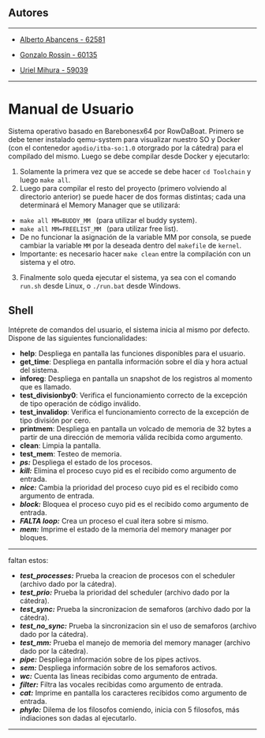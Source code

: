 ## Autores
<hr>

- [Alberto Abancens - 62581](https://github.com/tataabancens/)

- [Gonzalo Rossin - 60135](https://github.com/GonzaloRossin/)
 
- [Uriel Mihura - 59039](https://github.com/uri-99/)

<hr>

# Manual de Usuario
Sistema operativo basado en Barebonesx64 por RowDaBoat. Primero se debe tener instalado qemu-system para visualizar nuestro SO y Docker (con el contenedor `agodio/itba-so:1.0` otorgrado por la cátedra) para el compilado del mismo. Luego se debe compilar desde Docker y ejecutarlo:
1. Solamente la primera vez que se accede se debe hacer ```cd Toolchain``` y luego ```make all```.
2. Luego para compilar el resto del proyecto (primero volviendo al directorio anterior) se puede hacer de dos formas distintas; cada una determinará el Memory Manager que se utilizará:
- `make all MM=BUDDY_MM ` (para utilizar el buddy system).
- `make all MM=FREELIST_MM ` (para utilizar free list).
- De no funcionar la asignación de la variable MM por consola, se puede cambiar la variable `MM` por la deseada dentro del `makefile` de `kernel`. 
- Importante: es necesario hacer `make clean` entre la compilación con un sistema y el otro.
3. Finalmente solo queda ejecutar el sistema, ya sea con el comando ```run.sh``` desde Linux, o ```./run.bat``` desde Windows.

## Shell
Intéprete de comandos del usuario, el sistema inicia al mismo por defecto. 
Dispone de las siguientes funcionalidades:
- **help**: Despliega en pantalla las funciones disponibles para el usuario. 
- **get_time**: Despliega en pantalla información sobre el día y hora actual del sistema.
- **inforeg**: Despliega en pantalla un snapshot de los registros al momento que es llamado.
- **test_divisionby0**: Verifica el funcionamiento correcto de la excepción de tipo operación de código inválido.
- **test_invalidop**: Verifica el funcionamiento correcto de la excepción de tipo división por cero.
- **printmem**: Despliega en pantalla un volcado de memoria de 32 bytes a partir de una dirección de memoria válida recibida como argumento.
- **clean**: Limpia la pantalla.
- **test_mem**: Testeo de memoria.
- ***ps:*** Despliega el estado de los procesos.
- ***kill:*** Elimina el proceso cuyo pid es el recibido como argumento de entrada.
- ***nice:*** Cambia la prioridad del proceso cuyo pid es el recibido como argumento de entrada.
- ***block:*** Bloquea el proceso cuyo pid es el recibido como argumento de entrada.
- ***FALTA loop:*** Crea un proceso el cual itera sobre si mismo.
- ***mem:*** Imprime el estado de la memoria del memory manager por bloques.
-----------------
faltan estos:
- ***test_processes:*** Prueba la creacion de procesos con el scheduler (archivo dado por la cátedra).
- ***test_prio:*** Prueba la prioridad del scheduler (archivo dado por la cátedra).
- ***test_sync:*** Prueba la sincronizacion de semaforos (archivo dado por la cátedra).
- ***test_no_sync:*** Prueba la sincronizacion sin el uso de semaforos (archivo dado por la cátedra).
- ***test_mm:*** Prueba el manejo de memoria del memory manager (archivo dado por la cátedra).
- ***pipe:*** Despliega información sobre de los pipes activos.
- ***sem:*** Despliega información sobre de los semaforos activos.
- ***wc:*** Cuenta las lineas recibidas como argumento de entrada.
- ***filter:*** Filtra las vocales recibidas como argumento de entrada.
- ***cat:*** Imprime en pantalla los caracteres recibidos como argumento de entrada.
- ***phylo:*** Dilema de los filosofos comiendo, inicia con 5 filosofos, más indiaciones son dadas al ejecutarlo.
--------------------
